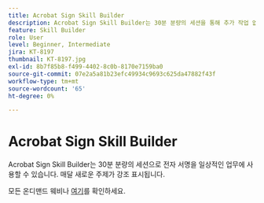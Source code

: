 ```yaml
---
title: Acrobat Sign Skill Builder
description: Acrobat Sign Skill Builder는 30분 분량의 세션을 통해 추가 작업 없이 전자 서명을 업무에 투입할 수 있습니다
feature: Skill Builder
role: User
level: Beginner, Intermediate
jira: KT-8197
thumbnail: KT-8197.jpg
exl-id: 8b7f85b8-f499-4402-8c0b-8170e7159ba0
source-git-commit: 07e2a5a81b23efc49934c9693c625da47882f43f
workflow-type: tm+mt
source-wordcount: '65'
ht-degree: 0%

---
```


# Acrobat Sign Skill Builder

Acrobat Sign Skill Builder는 30분 분량의 세션으로 전자 서명을 일상적인 업무에 사용할 수 있습니다. 매달 새로운 주제가 강조 표시됩니다.

모든 온디맨드 웨비나 [여기](https://experienceleague.adobe.com/en/docs/events/acrobat-sign-webinars/overview)를 확인하세요.
